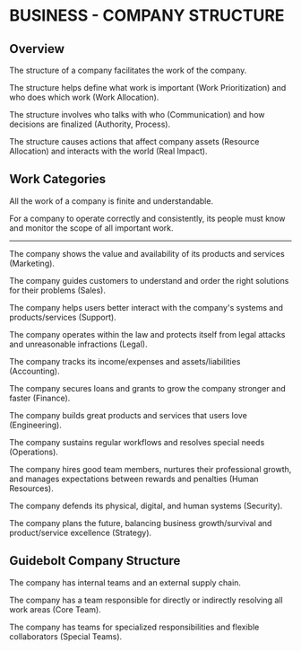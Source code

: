 # BUSINESS - COMPANY STRUCTURE

## Overview

The structure of a company facilitates the work of the company.

The structure helps define what work is important (Work Prioritization) and who does which work (Work Allocation).

The structure involves who talks with who (Communication) and how decisions are finalized (Authority, Process).

The structure causes actions that affect company assets (Resource Allocation) and interacts with the world (Real Impact).

## Work Categories

All the work of a company is finite and understandable.

For a company to operate correctly and consistently, its people must know and monitor the scope of all important work.

---

The company shows the value and availability of its products and services (Marketing).

The company guides customers to understand and order the right solutions for their problems (Sales).

The company helps users better interact with the company's systems and products/services (Support).

The company operates within the law and protects itself from legal attacks and unreasonable infractions (Legal).

The company tracks its income/expenses and assets/liabilities (Accounting).

The company secures loans and grants to grow the company stronger and faster (Finance).

The company builds great products and services that users love (Engineering).

The company sustains regular workflows and resolves special needs (Operations).

The company hires good team members, nurtures their professional growth, and manages expectations between rewards and penalties (Human Resources).

The company defends its physical, digital, and human systems (Security).

The company plans the future, balancing business growth/survival and product/service excellence (Strategy).

## Guidebolt Company Structure

The company has internal teams and an external supply chain.

The company has a team responsible for directly or indirectly resolving all work areas (Core Team).

The company has teams for specialized responsibilities and flexible collaborators (Special Teams).







